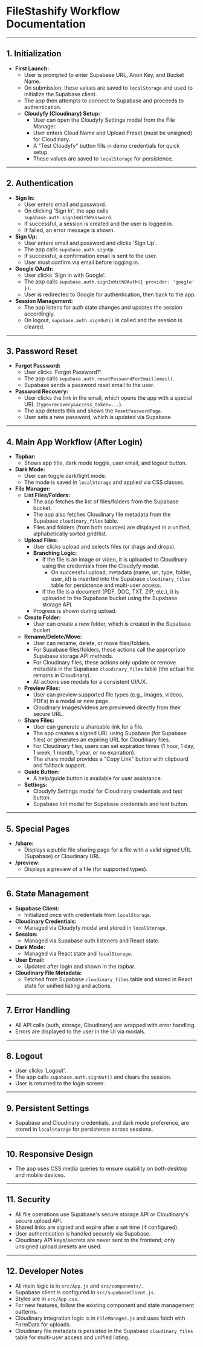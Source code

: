 # FileStashify Workflow Documentation

---

## 1. **Initialization**
- **First Launch:**
  - User is prompted to enter Supabase URL, Anon Key, and Bucket Name.
  - On submission, these values are saved to `localStorage` and used to initialize the Supabase client.
  - The app then attempts to connect to Supabase and proceeds to authentication.
  - **Cloudyfy (Cloudinary) Setup:**
    - User can open the Cloudyfy Settings modal from the File Manager.
    - User enters Cloud Name and Upload Preset (must be unsigned) for Cloudinary.
    - A "Test Cloudyfy" button fills in demo credentials for quick setup.
    - These values are saved to `localStorage` for persistence.

---

## 2. **Authentication**
- **Sign In:**
  - User enters email and password.
  - On clicking 'Sign In', the app calls `supabase.auth.signInWithPassword`.
  - If successful, a session is created and the user is logged in.
  - If failed, an error message is shown.
- **Sign Up:**
  - User enters email and password and clicks 'Sign Up'.
  - The app calls `supabase.auth.signUp`.
  - If successful, a confirmation email is sent to the user.
  - User must confirm via email before logging in.
- **Google OAuth:**
  - User clicks 'Sign in with Google'.
  - The app calls `supabase.auth.signInWithOAuth({ provider: 'google' })`.
  - User is redirected to Google for authentication, then back to the app.
- **Session Management:**
  - The app listens for auth state changes and updates the session accordingly.
  - On logout, `supabase.auth.signOut()` is called and the session is cleared.

---

## 3. **Password Reset**
- **Forgot Password:**
  - User clicks 'Forgot Password?'.
  - The app calls `supabase.auth.resetPasswordForEmail(email)`.
  - Supabase sends a password reset email to the user.
- **Password Recovery:**
  - User clicks the link in the email, which opens the app with a special URL (`type=recovery&access_token=...`).
  - The app detects this and shows the `ResetPasswordPage`.
  - User sets a new password, which is updated via Supabase.

---

## 4. **Main App Workflow (After Login)**
- **Topbar:**
  - Shows app title, dark mode toggle, user email, and logout button.
- **Dark Mode:**
  - User can toggle dark/light mode.
  - The mode is saved in `localStorage` and applied via CSS classes.
- **File Manager:**
  - **List Files/Folders:**
    - The app fetches the list of files/folders from the Supabase bucket.
    - The app also fetches Cloudinary file metadata from the Supabase `cloudinary_files` table.
    - Files and folders (from both sources) are displayed in a unified, alphabetically sorted grid/list.
  - **Upload Files:**
    - User clicks upload and selects files (or drags and drops).
    - **Branching Logic:**
      - If the file is an image or video, it is uploaded to Cloudinary using the credentials from the Cloudyfy modal.
        - On successful upload, metadata (name, url, type, folder, user_id) is inserted into the Supabase `cloudinary_files` table for persistence and multi-user access.
      - If the file is a document (PDF, DOC, TXT, ZIP, etc.), it is uploaded to the Supabase bucket using the Supabase storage API.
    - Progress is shown during upload.
  - **Create Folder:**
    - User can create a new folder, which is created in the Supabase bucket.
  - **Rename/Delete/Move:**
    - User can rename, delete, or move files/folders.
    - For Supabase files/folders, these actions call the appropriate Supabase storage API methods.
    - For Cloudinary files, these actions only update or remove metadata in the Supabase `cloudinary_files` table (the actual file remains in Cloudinary).
    - All actions use modals for a consistent UI/UX.
  - **Preview Files:**
    - User can preview supported file types (e.g., images, videos, PDFs) in a modal or new page.
    - Cloudinary images/videos are previewed directly from their secure URL.
  - **Share Files:**
    - User can generate a shareable link for a file.
    - The app creates a signed URL using Supabase (for Supabase files) or generates an expiring URL for Cloudinary files.
    - For Cloudinary files, users can set expiration times (1 hour, 1 day, 1 week, 1 month, 1 year, or no expiration).
    - The share modal provides a "Copy Link" button with clipboard and fallback support.
  - **Guide Button:**
    - A help/guide button is available for user assistance.
  - **Settings:**
    - Cloudyfy Settings modal for Cloudinary credentials and test button.
    - Supabase Init modal for Supabase credentials and test button.

---

## 5. **Special Pages**
- **/share:**
  - Displays a public file sharing page for a file with a valid signed URL (Supabase) or Cloudinary URL.
- **/preview:**
  - Displays a preview of a file (for supported types).

---

## 6. **State Management**
- **Supabase Client:**
  - Initialized once with credentials from `localStorage`.
- **Cloudinary Credentials:**
  - Managed via Cloudyfy modal and stored in `localStorage`.
- **Session:**
  - Managed via Supabase auth listeners and React state.
- **Dark Mode:**
  - Managed via React state and `localStorage`.
- **User Email:**
  - Updated after login and shown in the topbar.
- **Cloudinary File Metadata:**
  - Fetched from Supabase `cloudinary_files` table and stored in React state for unified listing and actions.

---

## 7. **Error Handling**
- All API calls (auth, storage, Cloudinary) are wrapped with error handling.
- Errors are displayed to the user in the UI via modals.

---

## 8. **Logout**
- User clicks 'Logout'.
- The app calls `supabase.auth.signOut()` and clears the session.
- User is returned to the login screen.

---

## 9. **Persistent Settings**
- Supabase and Cloudinary credentials, and dark mode preference, are stored in `localStorage` for persistence across sessions.

---

## 10. **Responsive Design**
- The app uses CSS media queries to ensure usability on both desktop and mobile devices.

---

## 11. **Security**
- All file operations use Supabase's secure storage API or Cloudinary's secure upload API.
- Shared links are signed and expire after a set time (if configured).
- User authentication is handled securely via Supabase.
- Cloudinary API keys/secrets are never sent to the frontend; only unsigned upload presets are used.

---

## 12. **Developer Notes**
- All main logic is in `src/App.js` and `src/components/`.
- Supabase client is configured in `src/supabaseClient.js`.
- Styles are in `src/App.css`.
- For new features, follow the existing component and state management patterns.
- Cloudinary integration logic is in `FileManager.js` and uses fetch with FormData for uploads.
- Cloudinary file metadata is persisted in the Supabase `cloudinary_files` table for multi-user access and unified listing. 
